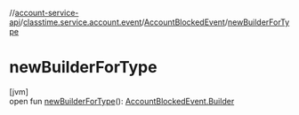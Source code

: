 //[account-service-api](../../../index.md)/[classtime.service.account.event](../index.md)/[AccountBlockedEvent](index.md)/[newBuilderForType](new-builder-for-type.md)

# newBuilderForType

[jvm]\
open fun [newBuilderForType](new-builder-for-type.md)(): [AccountBlockedEvent.Builder](-builder/index.md)
